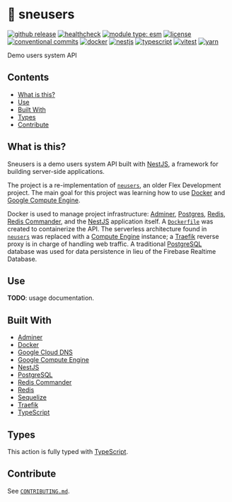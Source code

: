 # :tipping_hand_person: sneusers

[![github release](https://img.shields.io/github/v/release/flex-development/sneusers.svg)](https://github.com/flex-development/sneusers/releases/latest)
[![healthcheck](https://github.com/flex-development/sneusers/actions/workflows/healthcheck.yml/badge.svg)](https://github.com/flex-development/sneusers/actions/workflows/healthcheck.yml)
[![module type: esm](https://img.shields.io/badge/module%20type-esm-brightgreen)](https://github.com/voxpelli/badges-cjs-esm)
[![license](https://img.shields.io/github/license/flex-development/sneusers.svg)](LICENSE.md)
[![conventional commits](https://img.shields.io/badge/-conventional%20commits-fe5196?logo=conventional-commits&logoColor=ffffff)](https://conventionalcommits.org/)
[![docker](https://badgen.net/badge/-/docker?icon=docker&label)](https://docker.com)
[![nestjs](https://badgen.net/badge/-/nestjs?color=e0234e&icon=https://iconape.com/wp-content/files/kr/371166/svg/371166.svg&iconColor=white&label)](https://nestjs.com)
[![typescript](https://img.shields.io/badge/-typescript-3178c6?logo=typescript&logoColor=ffffff)](https://typescriptlang.org/)
[![vitest](https://img.shields.io/badge/-vitest-6e9f18?style=flat&logo=vitest&logoColor=ffffff)](https://vitest.dev/)
[![yarn](https://img.shields.io/badge/-yarn-2c8ebb?style=flat&logo=yarn&logoColor=ffffff)](https://yarnpkg.com/)

Demo users system API

## Contents

- [What is this?](#what-is-this)
- [Use](#use)
- [Built With](#built-with)
- [Types](#types)
- [Contribute](#contribute)

## What is this?

Sneusers is a demo users system API built with [NestJS][1], a framework for building server-side applications.

The project is a re-implementation of [`neusers`][2], an older Flex Development project. The main goal for this project
was learning how to use [Docker][3] and [Google Compute Engine][4].

Docker is used to manage project infrastructure: [Adminer][5], [Postgres][6], [Redis][7], [Redis Commander][8], and the
[NestJS][1] application itself. A [`Dockerfile`](Dockerfile) was created to containerize the API. The serverless
architecture found in [`neusers`][2] was replaced with a [Compute Engine][4] instance; a [Traefik][9] reverse proxy is
in charge of handling web traffic. A traditional [PostgreSQL][6] database was used for data persistence in lieu of the
Firebase Realtime Database.

## Use

**TODO**: usage documentation.

## Built With

- [Adminer][5]
- [Docker][3]
- [Google Cloud DNS][10]
- [Google Compute Engine][4]
- [NestJS][1]
- [PostgreSQL][6]
- [Redis Commander][8]
- [Redis][7]
- [Sequelize][11]
- [Traefik][9]
- [TypeScript][12]

## Types

This action is fully typed with [TypeScript][12].

## Contribute

See [`CONTRIBUTING.md`](CONTRIBUTING.md).

[1]: https://nestjs.com
[2]: https://github.com/flex-development/neusers
[3]: https://docker.com
[4]: https://cloud.google.com/compute
[5]: https://hub.docker.com/_/adminer
[6]: https://hub.docker.com/_/postgres
[7]: https://hub.docker.com/_/redis
[8]: https://github.com/joeferner/redis-commander
[9]: https://doc.traefik.io
[10]: https://cloud.google.com/dns
[11]: https://sequelize.org/docs/v7/
[12]: https://typescriptlang.org
